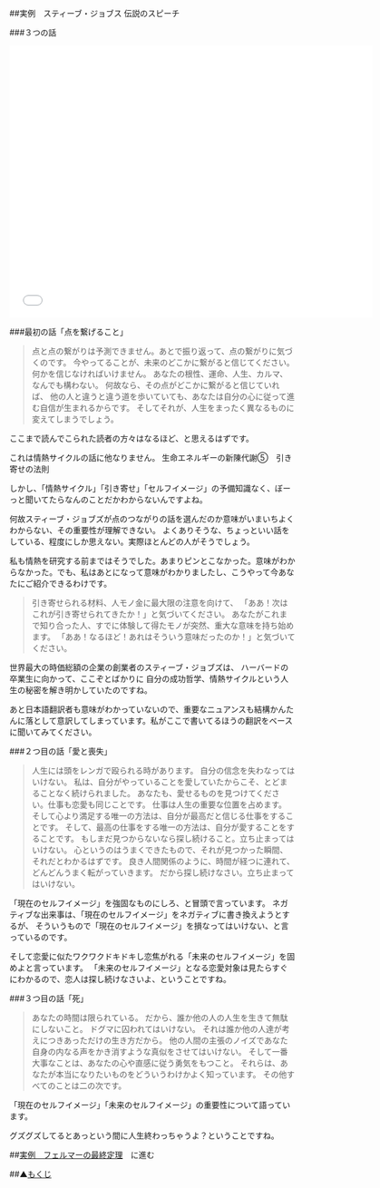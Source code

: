 ##実例　スティーブ・ジョブス 伝説のスピーチ

###３つの話

<iframe width="640" height="480" src="//www.youtube.com/embed/43JZytPvYqA" frameborder="0" allowfullscreen></iframe>


###最初の話「点を繋げること」

>点と点の繋がりは予測できません。あとで振り返って、点の繋がりに気づくのです。
今やってることが、未来のどこかに繋がると信じてください。
何かを信じなければいけません。
あなたの根性、運命、人生、カルマ、なんでも構わない。
何故なら、その点がどこかに繋がると信じていれば、
他の人と違うと違う道を歩いていても、あなたは自分の心に従って進む自信が生まれるからです。
そしてそれが、人生をまったく異なるものに変えてしまうでしょう。

ここまで読んでこられた読者の方々はなるほど、と思えるはずです。

これは情熱サイクルの話に他なりません。
生命エネルギーの新陳代謝⑤　引き寄せの法則

しかし、「情熱サイクル」「引き寄せ」「セルフイメージ」の予備知識なく、ぼーっと聞いてたらなんのことだかわからないんですよね。

何故スティーブ・ジョブズが点のつながりの話を選んだのか意味がいまいちよくわからない、その重要性が理解できない。
よくありそうな、ちょっといい話をしている、程度にしか思えない。実際ほとんどの人がそうでしょう。

私も情熱を研究する前まではそうでした。あまりピンとこなかった。意味がわからなかった。でも、私はあとになって意味がわかりましたし、こうやって今あなたにご紹介できるわけです。

>引き寄せられる材料、人モノ金に最大限の注意を向けて、
「ああ！次はこれが引き寄せられてきたか！」と気づいてください。
>あなたがこれまで知り合った人、すでに体験して得たモノが突然、重大な意味を持ち始めます。
「ああ！なるほど！あれはそういう意味だったのか！」と気づいてください。


世界最大の時価総額の企業の創業者のスティーブ・ジョブズは、
ハーバードの卒業生に向かって、ここぞとばかりに
自分の成功哲学、情熱サイクルという人生の秘密を解き明かしていたのですね。

あと日本語翻訳者も意味がわかっていないので、重要なニュアンスも結構かんたんに落として意訳してしまっています。私がここで書いてるほうの翻訳をベースに聞いてみてください。

###２つ目の話「愛と喪失」

>人生には頭をレンガで殴られる時があります。
> 自分の信念を失わなってはいけない。 私は、自分がやっていることを愛していたからこそ、とどまることなく続けられました。 
>あなたも、愛せるものを見つけてください。仕事も恋愛も同じことです。 仕事は人生の重要な位置を占めます。 
>そして心より満足する唯一の方法は、自分が最高だと信じる仕事をすることです。 そして、最高の仕事をする唯一の方法は、自分が愛することをすることです。 もしまだ見つからないなら探し続けること。立ち止まってはいけない。 心というのはうまくできたもので、それが見つかった瞬間、それだとわかるはずです。 良き人間関係のように、時間が経つに連れて、どんどんうまく転がっていきます。 だから探し続けなさい。立ち止まってはいけない。

「現在のセルフイメージ」を強固なものにしろ、と冒頭で言っています。
ネガティブな出来事は、「現在のセルフイメージ」をネガティブに書き換えようとするが、
そういうもので「現在のセルフイメージ」を損なってはいけない、と言っているのです。

そして恋愛に似たワクワクドキドキし恋焦がれる「未来のセルフイメージ」を固めよと言っています。
「未来のセルフイメージ」となる恋愛対象は見たらすぐにわかるので、恋人は探し続けなさいよ、ということですね。

###３つ目の話「死」

>あなたの時間は限られている。
だから、誰か他の人の人生を生きて無駄にしないこと。
ドグマに囚われてはいけない。
それは誰か他の人達が考えにつきあっただけの生き方だから。
他の人間の主張のノイズであなた自身の内なる声をかき消すような真似をさせてはいけない。
そして一番大事なことは、あなたの心や直感に従う勇気をもつこと。
それらは、あなたが本当になりたいものをどういうわけかよく知っています。
その他すべてのことは二の次です。

「現在のセルフイメージ」「未来のセルフイメージ」の重要性について語っています。

グズグズしてるとあっという間に人生終わっちゃうよ？ということですね。

##[実例　フェルマーの最終定理](/contents/entry26/entry.html)　に進む

##▲[もくじ](/contents/a_index/entry.html)